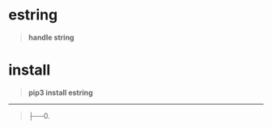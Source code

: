 
# estring
>__handle string__

# install
>__pip3 install estring__

-----------------------------------------------------------------------
>├──0. [](estring/Images/.0.png)  <br>
